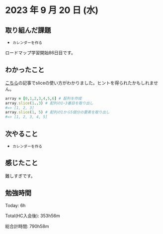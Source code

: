 # 2023 年 9 月 20 日 (水)

## 取り組んだ課題

- `カレンダーを作る`

ロードマップ学習開始86日目です。

## わかったこと

[こちら](https://qiita.com/suzu12/items/74db2769754d97e6ac6c)の記事でsliceの使い方がわかりました。ヒントを得られたかもしれません。
```ruby
array = [0,1,2,3,4,5,6] # 配列を作成
array.slice(1..3) # 配列の1~3番目を取り出し
#=> [1, 2, 3]
array.slice(1, 5) # 配列の1から5個分の要素を取り出し
#=> [1, 2, 3, 4, 5]
```

## 次やること

- `カレンダーを作る`

## 感じたこと

難しすぎです。

## 勉強時間

Today: 6h

Total(HC入会後): 353h56m

総合計時間: 790h58m
